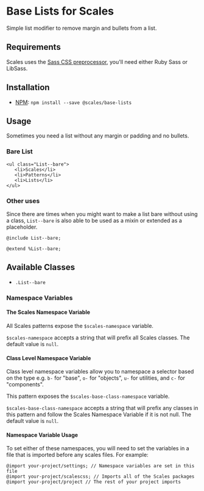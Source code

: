 # Base Lists for Scales

Simple list modifier to remove margin and bullets from a list.

## Requirements

Scales uses the [Sass CSS preprocessor](http://sass-lang.com/), you'll need either Ruby Sass or LibSass.

## Installation

* [NPM](http://npmjs.com): `npm install --save @scales/base-lists`

## Usage

Sometimes you need a list without any margin or padding and no bullets.

### Bare List
```
<ul class="List--bare">
   <li>Scales</li>
   <li>Patterns</li>
   <li>Lists</li>
</ul>
```

### Other uses

Since there are times when you might want to make a list bare without using a class, `List--bare` is also able to be used as a mixin or extended as a placeholder.

```
@include List--bare;

@extend %List--bare;
```

## Available Classes

* `.List--bare`

### Namespace Variables

#### The Scales Namespace Variable

All Scales patterns expose the `$scales-namespace` variable.

`$scales-namespace` accepts a string that will prefix all Scales classes. The default value is `null`.

#### Class Level Namespace Variable

Class level namespace variables allow you to namespace a selector based on the type e.g. `b-` for "base", `o-` for "objects", `u-` for utilities, and `c-` for "components".

This pattern exposes the `$scales-base-class-namespace` variable.

`$scales-base-class-namespace` accepts a string that will prefix any classes in this pattern and follow the Scales Namespace Variable if it is not null. The default value is `null`.

#### Namespace Variable Usage

To set either of these namespaces, you will need to set the variables in a file that is imported before any scales files. For example:

```
@import your-project/settings; // Namespace variables are set in this file
@import your-project/scalescss; // Imports all of the Scales packages
@import your-project/project // The rest of your project imports
```
